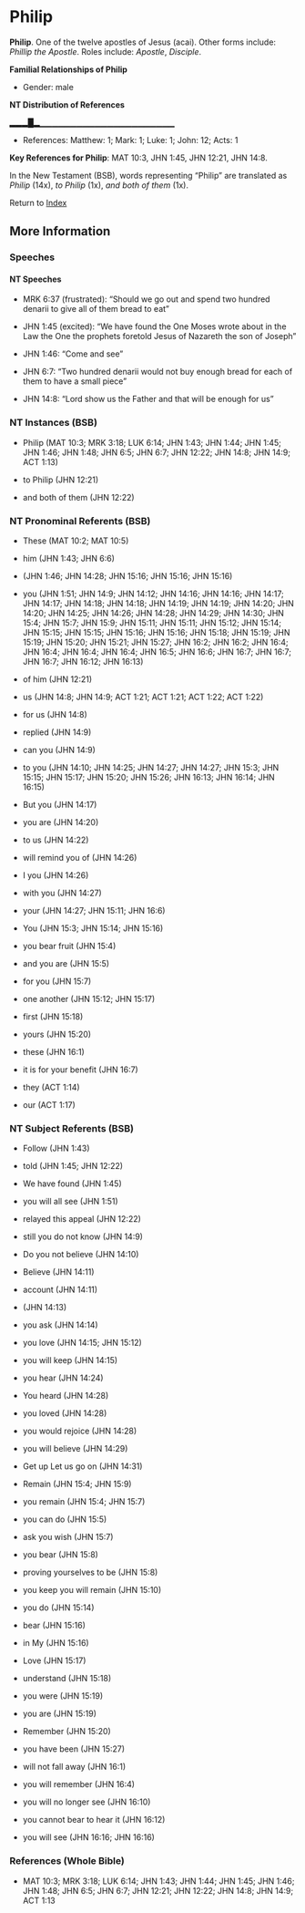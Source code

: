 # Philip
**Philip**. 
One of the twelve apostles of Jesus (acai). 
Other forms include: 
*Phillip the Apostle*. 
Roles include: 
_Apostle_, _Disciple_. 




**Familial Relationships of Philip**


* Gender: male


**NT Distribution of References**

▂▂▂█▂▁▁▁▁▁▁▁▁▁▁▁▁▁▁▁▁▁▁▁▁▁▁
* References: Matthew: 1; Mark: 1; Luke: 1; John: 12; Acts: 1



**Key References for Philip**: 
MAT 10:3, JHN 1:45, JHN 12:21, JHN 14:8. 




In the New Testament (BSB), words representing “Philip” are translated as 
*Philip* (14x), *to Philip* (1x), *and both of them* (1x). 


Return to [Index](00-Index.md)

## More Information

### Speeches

#### NT Speeches

* MRK 6:37 (frustrated): “Should we go out and spend two hundred denarii to give all of them bread to eat”

* JHN 1:45 (excited): “We have found the One Moses wrote about in the Law the One the prophets foretold Jesus of Nazareth the son of Joseph”

* JHN 1:46: “Come and see”

* JHN 6:7: “Two hundred denarii would not buy enough bread for each of them to have a small piece”

* JHN 14:8: “Lord show us the Father and that will be enough for us”

### NT Instances (BSB)

* Philip (MAT 10:3; MRK 3:18; LUK 6:14; JHN 1:43; JHN 1:44; JHN 1:45; JHN 1:46; JHN 1:48; JHN 6:5; JHN 6:7; JHN 12:22; JHN 14:8; JHN 14:9; ACT 1:13)

* to Philip (JHN 12:21)

* and both of them (JHN 12:22)



### NT Pronominal Referents (BSB)

* These (MAT 10:2; MAT 10:5)

* him (JHN 1:43; JHN 6:6)

*  (JHN 1:46; JHN 14:28; JHN 15:16; JHN 15:16; JHN 15:16)

* you (JHN 1:51; JHN 14:9; JHN 14:12; JHN 14:16; JHN 14:16; JHN 14:17; JHN 14:17; JHN 14:18; JHN 14:18; JHN 14:19; JHN 14:19; JHN 14:20; JHN 14:20; JHN 14:25; JHN 14:26; JHN 14:28; JHN 14:29; JHN 14:30; JHN 15:4; JHN 15:7; JHN 15:9; JHN 15:11; JHN 15:11; JHN 15:12; JHN 15:14; JHN 15:15; JHN 15:15; JHN 15:16; JHN 15:16; JHN 15:18; JHN 15:19; JHN 15:19; JHN 15:20; JHN 15:21; JHN 15:27; JHN 16:2; JHN 16:2; JHN 16:4; JHN 16:4; JHN 16:4; JHN 16:4; JHN 16:5; JHN 16:6; JHN 16:7; JHN 16:7; JHN 16:7; JHN 16:12; JHN 16:13)

* of him (JHN 12:21)

* us (JHN 14:8; JHN 14:9; ACT 1:21; ACT 1:21; ACT 1:22; ACT 1:22)

* for us (JHN 14:8)

* replied (JHN 14:9)

* can you (JHN 14:9)

* to you (JHN 14:10; JHN 14:25; JHN 14:27; JHN 14:27; JHN 15:3; JHN 15:15; JHN 15:17; JHN 15:20; JHN 15:26; JHN 16:13; JHN 16:14; JHN 16:15)

* But you (JHN 14:17)

* you are (JHN 14:20)

* to us (JHN 14:22)

* will remind you of (JHN 14:26)

* I you (JHN 14:26)

* with you (JHN 14:27)

* your (JHN 14:27; JHN 15:11; JHN 16:6)

* You (JHN 15:3; JHN 15:14; JHN 15:16)

* you bear fruit (JHN 15:4)

* and you are (JHN 15:5)

* for you (JHN 15:7)

* one another (JHN 15:12; JHN 15:17)

* first (JHN 15:18)

* yours (JHN 15:20)

* these (JHN 16:1)

* it is for your benefit (JHN 16:7)

* they (ACT 1:14)

* our (ACT 1:17)



### NT Subject Referents (BSB)

* Follow (JHN 1:43)

* told (JHN 1:45; JHN 12:22)

* We have found (JHN 1:45)

* you will all see (JHN 1:51)

* relayed this appeal (JHN 12:22)

* still you do not know (JHN 14:9)

* Do you not believe (JHN 14:10)

* Believe (JHN 14:11)

* account (JHN 14:11)

*  (JHN 14:13)

* you ask (JHN 14:14)

* you love (JHN 14:15; JHN 15:12)

* you will keep (JHN 14:15)

* you hear (JHN 14:24)

* You heard (JHN 14:28)

* you loved (JHN 14:28)

* you would rejoice (JHN 14:28)

* you will believe (JHN 14:29)

* Get up Let us go on (JHN 14:31)

* Remain (JHN 15:4; JHN 15:9)

* you remain (JHN 15:4; JHN 15:7)

* you can do (JHN 15:5)

* ask you wish (JHN 15:7)

* you bear (JHN 15:8)

* proving yourselves to be (JHN 15:8)

* you keep you will remain (JHN 15:10)

* you do (JHN 15:14)

* bear (JHN 15:16)

* in My (JHN 15:16)

* Love (JHN 15:17)

* understand (JHN 15:18)

* you were (JHN 15:19)

* you are (JHN 15:19)

* Remember (JHN 15:20)

* you have been (JHN 15:27)

* will not fall away (JHN 16:1)

* you will remember (JHN 16:4)

* you will no longer see (JHN 16:10)

* you cannot bear to hear it (JHN 16:12)

* you will see (JHN 16:16; JHN 16:16)



### References (Whole Bible)

* MAT 10:3; MRK 3:18; LUK 6:14; JHN 1:43; JHN 1:44; JHN 1:45; JHN 1:46; JHN 1:48; JHN 6:5; JHN 6:7; JHN 12:21; JHN 12:22; JHN 14:8; JHN 14:9; ACT 1:13



